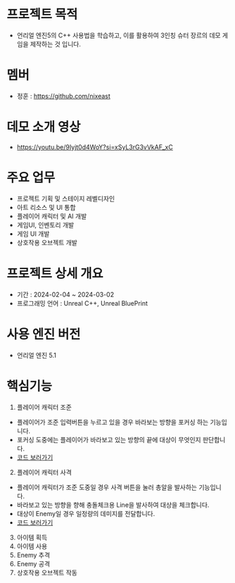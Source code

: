 # 프로젝트 목적
- 언리얼 엔진5의 C++ 사용법을 학습하고, 이를 활용하여 3인칭 슈터 장르의 데모 게임을 제작하는 것 입니다.

# 멤버
- 정훈 : https://github.com/nixeast

# 데모 소개 영상
- https://youtu.be/9Iyjt0d4WoY?si=xSyL3rG3vVkAF_xC

# 주요 업무
- 프로젝트 기획 및 스테이지 레벨디자인
- 아트 리소스 및 UI 통합
- 플레이어 캐릭터 및 AI 개발
- 게임UI, 인벤토리 개발
- 게임 UI 개발
- 상호작용 오브젝트 개발

# 프로젝트 상세 개요
- 기간 : 2024-02-04 ~ 2024-03-02
- 프로그래밍 언어 : Unreal C++, Unreal BluePrint

# 사용 엔진 버전
- 언리얼 엔진 5.1

# 핵심기능
1. 플레이어 캐릭터 조준
- 플레이어가 조준 입력버튼을 누르고 있을 경우 바라보는 방향을 포커싱 하는 기능입니다.
- 포커싱 도중에는 플레이어가 바라보고 있는 방향의 끝에 대상이 무엇인지 판단합니다.
- [코드 보러가기](https://github.com/nixeast/ProjectMS/blob/2cfd98d404b5902d36c088eb7d6d1ef14b1e663d/Source/ProjectMS/ProjectMSCharacter.cpp#L399)

2. 플레이어 캐릭터 사격
- 플레이어 캐릭터가 조준 도중일 경우 사격 버튼을 눌러 총알을 발사하는 기능입니다.
- 바라보고 있는 방향을 향해 충돌체크용 Line을 발사하여 대상을 체크합니다.
- 대상이 Enemy일 경우 일정량의 데미지를 전달합니다.
- [코드 보러가기](https://github.com/nixeast/ProjectMS/blob/2cfd98d404b5902d36c088eb7d6d1ef14b1e663d/Source/ProjectMS/ProjectMSCharacter.cpp#L228)

3. 아이템 획득
4. 아이템 사용
5. Enemy 추격
6. Enemy 공격
7. 상호작용 오브젝트 작동
